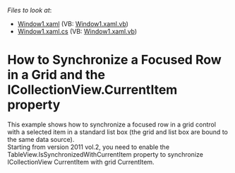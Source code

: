 <!-- default file list -->
*Files to look at*:

* [Window1.xaml](./CS/DXGrid_FocusedRow/Window1.xaml) (VB: [Window1.xaml.vb](./VB/DXGrid_FocusedRow/Window1.xaml.vb))
* [Window1.xaml.cs](./CS/DXGrid_FocusedRow/Window1.xaml.cs) (VB: [Window1.xaml.vb](./VB/DXGrid_FocusedRow/Window1.xaml.vb))
<!-- default file list end -->
# How to Synchronize a Focused Row in a Grid and the ICollectionView.CurrentItem property


<p>This example shows how to synchronize a focused row in a grid control with a selected item in a standard list box (the grid and list box are bound to the same data source).<br />
Starting from version 2011 vol.2, you need to enable the TableView.IsSynchronizedWithCurrentItem property to synchronize ICollectionView CurrentItem with grid CurrentItem.</p>

<br/>


